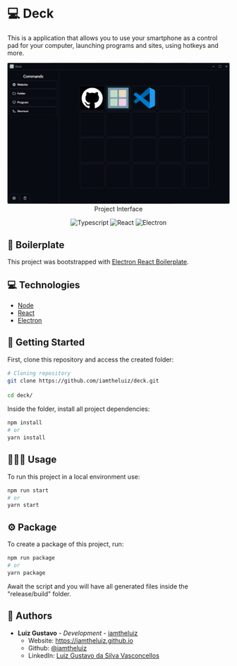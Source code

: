 # 💻 Deck

This is a application that allows you to use your smartphone as a control pad for your computer, launching programs and sites, using hotkeys and more.

<p align="center">
  <img src="assets/screenshots/home.png" alt="Project Interface" />
  <span>Project Interface</span>
</p>

<p align="center">
  <img alt="Typescript" src="https://img.shields.io/badge/-Typescript-44475a?logo=Typescript&logoColor=white" />
  <img alt="React" src="https://img.shields.io/badge/-React-44475a?logo=react&logoColor=white" />
  <img alt="Electron" src="https://img.shields.io/badge/-Electron-44475a?logo=Electron&logoColor=white" />
</p>

## 📂 Boilerplate

This project was bootstrapped with [Electron React Boilerplate](https://electron-react-boilerplate.js.org/).

## 💻 Technologies

* [Node](https://nodejs.org/en/)
* [React](https://reactjs.org/)
* [Electron](https://www.electronjs.org/)

## 🏃 Getting Started

First, clone this repository and access the created folder:

```bash
# Cloning repository
git clone https://github.com/iamtheluiz/deck.git

cd deck/
```

Inside the folder, install all project dependencies:

```bash
npm install
# or
yarn install
```

## 👨🏽‍💻 Usage

To run this project in a local environment use:

```bash
npm run start
# or
yarn start
```

## ⚙️ Package

To create a package of this project, run:

```bash
npm run package
# or
yarn package
```

Await the script and you will have all generated files inside the "release/build" folder.

## 💼 Authors

* **Luiz Gustavo** - *Development* - [iamtheluiz](https://github.com/iamtheluiz)
  * Website: https://iamtheluiz.github.io
  * Github: [@iamtheluiz](https://github.com/iamtheluiz)
  * LinkedIn: [Luiz Gustavo da Silva Vasconcellos](https://www.linkedin.com/in/luiz-gustavo-da-silva-vasconcellos-05192a192?lipi=urn%3Ali%3Apage%3Ad_flagship3_profile_view_base_contact_details%3BbQkVQ3sTTv6XCn%2FiToGGcA%3D%3D)
